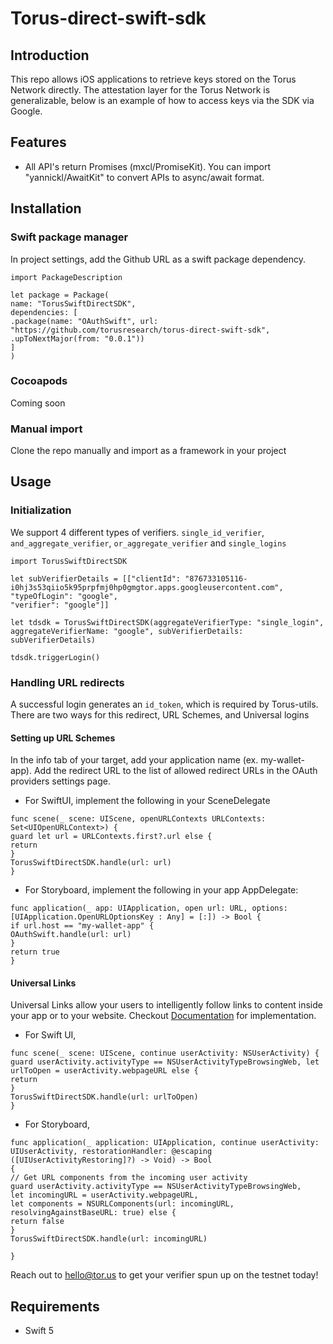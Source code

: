 # Torus-direct-swift-sdk

## Introduction

This repo allows iOS applications to retrieve keys stored on the Torus Network directly. The attestation layer for the Torus Network is generalizable, below is an example of how to access keys via the SDK via Google.

## Features

- All API's return Promises (mxcl/PromiseKit). You can import "yannickl/AwaitKit" to convert APIs to async/await format.

## Installation

### Swift package manager
In project settings, add the Github URL as a swift package dependency.
```
import PackageDescription

let package = Package(
name: "TorusSwiftDirectSDK",
dependencies: [
.package(name: "OAuthSwift", url: "https://github.com/torusresearch/torus-direct-swift-sdk", .upToNextMajor(from: "0.0.1"))
]
)
```

### Cocoapods
Coming soon

### Manual import

Clone the repo manually and import as a framework in your project


## Usage

### Initialization

We support 4 different types of verifiers. `single_id_verifier`, `and_aggregate_verifier`, `or_aggregate_verifier` and `single_logins`
```
import TorusSwiftDirectSDK

let subVerifierDetails = [["clientId": "876733105116-i0hj3s53qiio5k95prpfmj0hp0gmgtor.apps.googleusercontent.com",
"typeOfLogin": "google",
"verifier": "google"]]

let tdsdk = TorusSwiftDirectSDK(aggregateVerifierType: "single_login", aggregateVerifierName: "google", subVerifierDetails: subVerifierDetails)

tdsdk.triggerLogin()
```

### Handling URL redirects 

A successful login generates an `id_token`, which is required by Torus-utils. There are two ways for this redirect, URL Schemes, and Universal logins

#### Setting up URL Schemes

In the info tab of your target, add your application name (ex. my-wallet-app). Add the redirect URL to the list of allowed redirect URLs in the OAuth providers settings page.

- For SwiftUI, implement the following in your SceneDelegate
```
func scene(_ scene: UIScene, openURLContexts URLContexts: Set<UIOpenURLContext>) {
guard let url = URLContexts.first?.url else {
return
}
TorusSwiftDirectSDK.handle(url: url)
}
```

- For Storyboard, implement the following in your app AppDelegate:
```
func application(_ app: UIApplication, open url: URL, options: [UIApplication.OpenURLOptionsKey : Any] = [:]) -> Bool {
if url.host == "my-wallet-app" {
OAuthSwift.handle(url: url)
}
return true
}
```

#### Universal Links

Universal Links allow your users to intelligently follow links to content inside your app or to your website. Checkout [Documentation](https://developer.apple.com/ios/universal-links/) for implementation. 
- For Swift UI,
```
func scene(_ scene: UIScene, continue userActivity: NSUserActivity) {
guard userActivity.activityType == NSUserActivityTypeBrowsingWeb, let urlToOpen = userActivity.webpageURL else {
return
}
TorusSwiftDirectSDK.handle(url: urlToOpen)
}
```

- For Storyboard,
```
func application(_ application: UIApplication, continue userActivity: UIUserActivity, restorationHandler: @escaping ([UIUserActivityRestoring]?) -> Void) -> Bool
{
// Get URL components from the incoming user activity
guard userActivity.activityType == NSUserActivityTypeBrowsingWeb,
let incomingURL = userActivity.webpageURL,
let components = NSURLComponents(url: incomingURL, resolvingAgainstBaseURL: true) else {
return false
}
TorusSwiftDirectSDK.handle(url: incomingURL)

}

```

Reach out to hello@tor.us to get your verifier spun up on the testnet today!


## Requirements
- Swift 5
